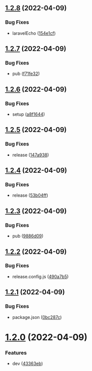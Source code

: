 ## [1.2.8](https://github.com/kangangga/vue-laravel-echo/compare/v1.2.7...v1.2.8) (2022-04-09)


### Bug Fixes

* laravelEcho ([154e1cf](https://github.com/kangangga/vue-laravel-echo/commit/154e1cff510b0cc24960cffaaab9101eea5cb632))

## [1.2.7](https://github.com/kangangga/vue-laravel-echo/compare/v1.2.6...v1.2.7) (2022-04-09)


### Bug Fixes

* pub ([f71fe32](https://github.com/kangangga/vue-laravel-echo/commit/f71fe32425869f1c1d1416cbe62097bceea8ae39))

## [1.2.6](https://github.com/kangangga/vue-laravel-echo/compare/v1.2.5...v1.2.6) (2022-04-09)


### Bug Fixes

* setup ([a8f1644](https://github.com/kangangga/vue-laravel-echo/commit/a8f1644d774fe6212cb6758dd83ecfd251fafdf4))

## [1.2.5](https://github.com/kangangga/vue-laravel-echo/compare/v1.2.4...v1.2.5) (2022-04-09)


### Bug Fixes

* release ([147a938](https://github.com/kangangga/vue-laravel-echo/commit/147a93807ed72ab3a0e82bc4f3506a8bacdee731))

## [1.2.4](https://github.com/kangangga/vue-laravel-echo/compare/v1.2.3...v1.2.4) (2022-04-09)


### Bug Fixes

* release ([53b04ff](https://github.com/kangangga/vue-laravel-echo/commit/53b04ff89613968fac29a9ea5e45d3f2e7ea1a0e))

## [1.2.3](https://github.com/kangangga/vue-laravel-echo/compare/v1.2.2...v1.2.3) (2022-04-09)


### Bug Fixes

* pub ([9886d09](https://github.com/kangangga/vue-laravel-echo/commit/9886d094fa0d49b088f6a7658b223531e2ea3d32))

## [1.2.2](https://github.com/kangangga/vue-laravel-echo/compare/v1.2.1...v1.2.2) (2022-04-09)


### Bug Fixes

* release.config.js ([490a7b5](https://github.com/kangangga/vue-laravel-echo/commit/490a7b5d809251ced30b141e3806e6a9da2f1f44))

## [1.2.1](https://github.com/kangangga/vue-laravel-echo/compare/v1.2.0...v1.2.1) (2022-04-09)


### Bug Fixes

* package.json ([0bc287c](https://github.com/kangangga/vue-laravel-echo/commit/0bc287ca1e614c9ead3632d535f9ada6683b769e))

# [1.2.0](https://github.com/kangangga/vue-laravel-echo/compare/v1.1.0...v1.2.0) (2022-04-09)


### Features

* dev ([43363eb](https://github.com/kangangga/vue-laravel-echo/commit/43363eb7da2ddf9e7bcc9bd73d270abb021e978a))
